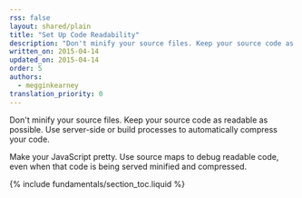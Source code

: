 ```yaml
---
rss: false
layout: shared/plain
title: "Set Up Code Readability"
description: "Don't minify your source files. Keep your source code as readable as possible. Use server-side or build processes to automatically compress your code."
written_on: 2015-04-14
updated_on: 2015-04-14
order: 5
authors:
  - megginkearney
translation_priority: 0
---
```


<p class="intro">
  Don't minify your source files. Keep your source code as readable as possible. Use server-side or build processes to automatically compress your code.
</p>

Make your JavaScript pretty. Use source maps to debug readable code, even when that code is being served minified and compressed.

{% include fundamentals/section_toc.liquid %}

